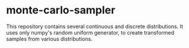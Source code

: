 # monte-carlo-sampler
This repository contains several continuous and discrete distributions. It uses only numpy's random uniform generator, to create transformed samples from various distributions.
